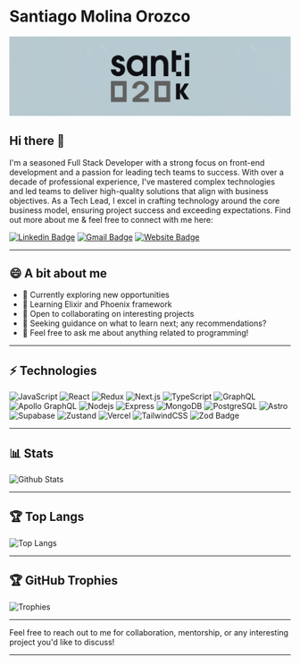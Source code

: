 # Santiago Molina Orozco

<img src="./banner-logo.jpg" alt="Santi020k Banner" />

## Hi there 👋

I'm a seasoned Full Stack Developer with a strong focus on front-end development and a passion for leading tech teams to success. With over a decade of professional experience, I've mastered complex technologies and led teams to deliver high-quality solutions that align with business objectives. As a Tech Lead, I excel in crafting technology around the core business model, ensuring project success and exceeding expectations. Find out more about me & feel free to connect with me here:

[![Linkedin Badge](https://img.shields.io/badge/-Santiago_Molina-black?style=for-the-badge&logo=Linkedin&logoColor=white&link=https://www.linkedin.com/in/santi020k/)](https://www.linkedin.com/in/santi020k/)
[![Gmail Badge](https://img.shields.io/badge/-info@santi020k.me-black?style=for-the-badge&logo=Gmail&logoColor=white&link=mailto:info@santi020k.me)](mailto:info@santi020k.me)
[![Website Badge](https://img.shields.io/badge/-santi020k.me-black?style=for-the-badge&logo=Google-Chrome&logoColor=white&link=https://santi020k.me/)](https://santi020k.me/)

---

## 😄 A bit about me

- 🔭 Currently exploring new opportunities
- 🌱 Learning Elixir and Phoenix framework
- 👯 Open to collaborating on interesting projects
- 🤔 Seeking guidance on what to learn next; any recommendations?
- 💬 Feel free to ask me about anything related to programming!

---

## ⚡ Technologies

![JavaScript](https://img.shields.io/badge/-JavaScript-black?style=for-the-badge&logo=javascript)
![React](https://img.shields.io/badge/-React-black?style=for-the-badge&logo=react)
![Redux](https://img.shields.io/badge/-Redux-black?style=for-the-badge&logo=redux)
![Next.js](https://img.shields.io/badge/-Next.js-black?style=for-the-badge&logo=next.js)
![TypeScript](https://img.shields.io/badge/-TypeScript-black?style=for-the-badge&logo=typescript&logoColor=white)
![GraphQL](https://img.shields.io/badge/-GraphQL-black?style=for-the-badge&logo=graphql)
![Apollo GraphQL](https://img.shields.io/badge/-Apollo%20GraphQL-black?style=for-the-badge&logo=apollo-graphql)
![Nodejs](https://img.shields.io/badge/-Nodejs-black?style=for-the-badge&logo=Node.js)
![Express](https://img.shields.io/badge/-Express-black?style=for-the-badge&logo=express)
![MongoDB](https://img.shields.io/badge/-MongoDB-black?style=for-the-badge&logo=mongodb)
![PostgreSQL](https://img.shields.io/badge/-PostgreSQL-black?style=for-the-badge&logo=postgresql&logoColor=white)
![Astro](https://img.shields.io/badge/Astro-0C1222?style=for-the-badge&logo=astro&logoColor=FDFDFE)
![Supabase](https://img.shields.io/badge/Supabase-black?style=for-the-badge&logo=supabase&logoColor=white)
![Zustand](https://img.shields.io/badge/zustand-%2320232a.svg?style=for-the-badge&logo=react&logoColor=%2361DAFB)
![Vercel](https://img.shields.io/badge/vercel-%23000000.svg?style=for-the-badge&logo=vercel&logoColor=white)
![TailwindCSS](https://img.shields.io/badge/tailwindcss-black.svg?style=for-the-badge&logo=tailwind-css&logoColor=white)
![Zod Badge](https://img.shields.io/badge/Zod-black?style=for-the-badge&logo=zod&logoColor=white)

---

## 📊 Stats

![Github Stats](https://github-readme-streak-stats.herokuapp.com/?user=santi020k)

---

## 🏆 Top Langs

![Top Langs](https://github-readme-stats.vercel.app/api/top-langs/?username=santi020k&hide=TeX&layout=compact)

---

## 🏆 GitHub Trophies

![Trophies](https://github-profile-trophy.vercel.app/?username=santi020k&theme=discord&no-frame=true&no-bg=false&margin-w=4)

---

Feel free to reach out to me for collaboration, mentorship, or any interesting project you'd like to discuss!

---
